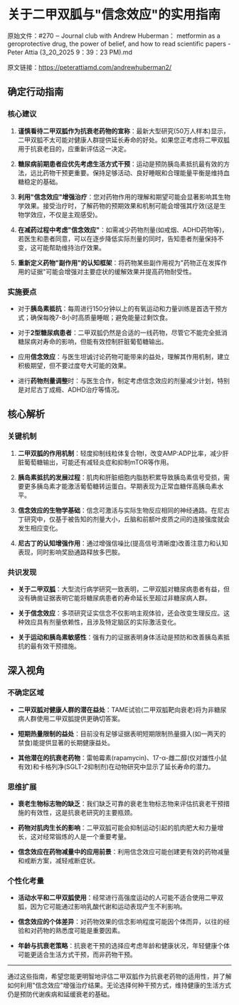 # 关于二甲双胍与"信念效应"的实用指南

原始文件：#270 ‒ Journal club with Andrew Huberman： metformin as a geroprotective drug, the power of belief, and how to read scientific papers - Peter Attia (3_20_2025 9：39：23 PM).md

原文链接：https://peterattiamd.com/andrewhuberman2/

<YouTube videoId="boyTPdYJArs" />

## 确定行动指南

### 核心建议

1. **谨慎看待二甲双胍作为抗衰老药物的宣称**：最新大型研究(50万人样本)显示，二甲双胍不太可能对健康人群提供延长寿命的好处。如果您正考虑将二甲双胍用于抗衰老目的，应重新评估这一决定。

2. **糖尿病前期患者应优先考虑生活方式干预**：运动是预防胰岛素抵抗最有效的方法，远比药物干预更重要。保持足够活动、良好睡眠和合理能量平衡是维持血糖稳定的基础。

3. **利用"信念效应"增强治疗**：您对药物作用的理解和期望可能会显著影响其生物学效果。接受治疗时，了解药物的预期效果和机制可能会增强其疗效(这是生物学效应，不仅是主观感受)。

4. **在减药过程中考虑"信念效应"**：如需减少药物剂量(如戒烟、ADHD药物等)，若医生和患者同意，可以在逐步降低实际剂量的同时，告知患者剂量保持不变，这可能帮助维持治疗效果。

5. **重新定义药物"副作用"的认知框架**：将药物某些副作用视为"药物正在发挥作用的证据"可能会增强对主要症状的缓解效果并提高药物耐受性。

### 实施要点

- 对于**胰岛素抵抗**：每周进行150分钟以上的有氧运动和力量训练是首选干预方式；确保每晚7-8小时高质量睡眠；避免能量过剩饮食。

- 对于**2型糖尿病患者**：二甲双胍仍然是合适的一线药物，尽管它不能完全抵消糖尿病对寿命的影响，但能有效控制肝脏葡萄糖输出。

- 应用**信念效应**：与医生坦诚讨论药物可能带来的益处，理解其作用机制，建立积极期望，但不要过度夸大可能的效果。

- 进行**药物剂量调整**时：与医生合作，制定考虑信念效应的剂量减少计划，特别是对尼古丁成瘾、ADHD治疗等情况。

## 核心解析

### 关键机制

1. **二甲双胍的作用机制**：轻度抑制线粒体复合物I，改变AMP:ADP比率，减少肝脏葡萄糖输出，可能还有减轻炎症和抑制mTOR等作用。

2. **胰岛素抵抗的发展过程**：肌肉和肝脏细胞内脂肪积累导致胰岛素信号受损，需要更多胰岛素才能激活葡萄糖转运蛋白。早期表现为正常血糖伴高胰岛素水平。

3. **信念效应的生物学基础**：信念可激活与实际生物反应相同的神经通路。在尼古丁研究中，仅基于被告知的剂量大小，丘脑和前额叶皮质之间的连接强度就会发生相应变化。

4. **尼古丁的认知增强作用**：通过增强信噪比(提高信号清晰度)改善注意力和认知表现，同时影响奖励通路释放多巴胺。

### 共识发现

- **关于二甲双胍**：大型流行病学研究一致表明，二甲双胍对糖尿病患者有益，但没有确凿证据表明它能将糖尿病患者的寿命延长至超过非糖尿病人群。

- **关于信念效应**：多项研究证实信念不仅影响主观体验，还会改变生理反应。这种效应具有剂量依赖性，且涉及特定脑区的实际激活变化。

- **关于运动和胰岛素敏感性**：强有力的证据表明身体活动是预防和改善胰岛素抵抗的最有效干预措施。

## 深入视角

### 不确定区域

- **二甲双胍对健康人群的潜在益处**：TAME试验(二甲双胍靶向衰老)将为非糖尿病人群使用二甲双胍提供更确切答案。

- **短期热量限制的益处**：目前没有足够证据表明短期限制热量摄入(如一两天的禁食)能提供显著的长期健康益处。

- **其他潜在的抗衰老药物**：雷帕霉素(rapamycin)、17-α-雌二醇(仅对雄性小鼠有效)和卡格列净(SGLT-2抑制剂)在动物研究中显示了延长寿命的潜力。

### 思维扩展

- **衰老生物标志物的缺乏**：我们缺乏可靠的衰老生物标志物来评估抗衰老干预措施的有效性，这是抗衰老研究的主要瓶颈。

- **药物对肌肉生长的影响**：二甲双胍可能会抑制运动引起的肌肉肥大和力量增长，这对经常锻炼的人是一个重要考量。

- **信念效应在药物减量中的应用前景**：利用信念效应可能创建更有效的药物减量和戒断方案，减轻戒断症状。

### 个性化考量

- **活动水平和二甲双胍使用**：经常进行高强度运动的人可能不适合使用二甲双胍，因为它可能通过影响乳酸代谢和运动表现产生不利影响。

- **信念效应的个体差异**：对药物效果的信念影响程度可能因个体而异，以往的经验和对药物的熟悉度可能是重要因素。

- **年龄与抗衰老策略**：抗衰老干预的选择应考虑年龄和健康状况，年轻健康个体可能更适合生活方式干预，而非药物干预。

---

通过这些指南，希望您能更明智地评估二甲双胍作为抗衰老药物的适用性，并了解如何利用"信念效应"增强治疗结果。无论选择何种干预方式，维持健康的生活方式仍是预防代谢疾病和延缓衰老的基础。